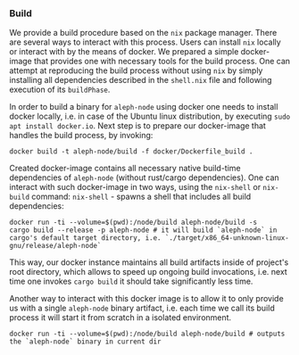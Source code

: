 ### Build
We provide a build procedure based on the `nix` package manager. There are several ways to interact with this process. Users can install `nix` locally or interact with by the means of docker. We prepared a simple docker-image that provides one with necessary tools for the build process. One can attempt at reproducing the build process without using `nix` by simply installing all dependencies described in the `shell.nix` file and following execution of its `buildPhase`.

In order to build a binary for `aleph-node` using docker one needs to install docker locally, i.e. in case of the Ubuntu linux distribution, by executing `sudo apt install docker.io`. Next step is to prepare our docker-image that handles the build process, by invoking:
```
docker build -t aleph-node/build -f docker/Dockerfile_build .
```
Created docker-image contains all necessary native build-time dependencies of `aleph-node` (without rust/cargo dependencies).
One can interact with such docker-image in two ways, using the `nix-shell` or `nix-build` command:
`nix-shell` - spawns a shell that includes all build dependencies:
```
docker run -ti --volume=$(pwd):/node/build aleph-node/build -s
cargo build --release -p aleph-node # it will build `aleph-node` in cargo's default target directory, i.e. `./target/x86_64-unknown-linux-gnu/release/aleph-node`
```
This way, our docker instance maintains all build artifacts inside of project's root directory, which allows to speed up ongoing build invocations, i.e. next time one invokes `cargo build` it should take significantly less time.

Another way to interact with this docker image is to allow it to only provide us with a single `aleph-node` binary artifact, i.e. each time we call its build process it will start it from scratch in a isolated environment.
```
docker run -ti --volume=$(pwd):/node/build aleph-node/build # outputs the `aleph-node` binary in current dir
```
